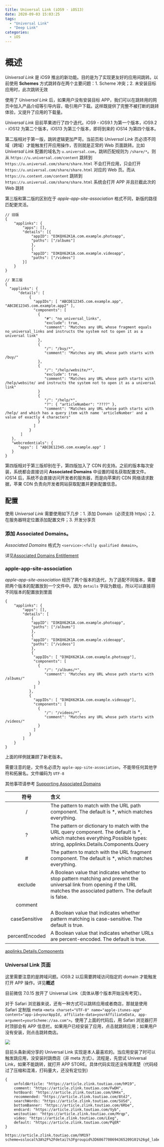 ```yaml
---
title: Universal Link (iOS9 - iOS13)
date: 2020-09-03 15:03:25
tags:
  - "Universal Link"
  - "Deep Link"
categories:
  - iOS
---
```


# 概述

*Universal Link* 是 iOS9 推出的新功能。目的是为了实现更友好的应用间跳转。以前使用 **Schemes** 方式跳转存在两个主要问题：1. Scheme 冲突；2. 未安装目标应用时，此次跳转无效

使用了 *Universal Link* 后，如果用户没有安装目标 APP，我们可以在跳转用的网页中加入产品介绍等引导内容，吸引用户下载。这样既提供了完整不被打断的跳转体验，又提升了应用的下载量。

*Universal Link* 目前苹果进行了四个迭代。iOS9 - iOS9.1 为第一个版本，iOS9.2 - iOS12 为第二个版本，iOS13 为第三个版本，即将到来的 iOS14 为第四个版本。

第二版相对于第一版，跳转逻辑更加严苛。当前页和 *Universal Link* 页必须不同域（跨域）才能触发打开应用操作，否则就是正常的 Web 页面跳转。比如 *Universal Link* 配置的域名为 `u.universal.com`，跳转匹配规则为 `/share/*`。则从 `https://u.universal.com/content` 跳转到 `https://u.universal.com/share/share.html` 不会打开应用，只会打开 `https://u.universal.com/share/share.html` 对应的 Web 页。而从 `https://u.content.com/content` 跳转到 `https://u.universal.com/share/share.html` 系统会打开 APP 并且拦截此次的 Web 跳转

第三版和第二版的区别在于 *apple-app-site-association* 格式不同，新版的路径匹配更灵活。

```
// 旧版
{
    "applinks": {
        "apps": [],
        "details": [{
            "appID": "D3KQX62K1A.com.example.photoapp",
            "paths": ["/albums"]
            },
            {
            "appID": "D3KQX62K1A.com.example.videoapp",
            "paths": ["/videos"]
        }]
    }
}
```

```
// 第三版
{
  "applinks": {
      "details": [
           {
             "appIDs": [ "ABCDE12345.com.example.app", "ABCDE12345.com.example.app2" ],
             "components": [
               {
                  "#": "no_universal_links",
                  "exclude": true,
                  "comment": "Matches any URL whose fragment equals no_universal_links and instructs the system not to open it as a universal link"
               },
               {
                  "/": "/buy/*",
                  "comment": "Matches any URL whose path starts with /buy/"
               },
               {
                  "/": "/help/website/*",
                  "exclude": true,
                  "comment": "Matches any URL whose path starts with /help/website/ and instructs the system not to open it as a universal link"
               }
               {
                  "/": "/help/*",
                  "?": { "articleNumber": "????" },
                  "comment": "Matches any URL whose path starts with /help/ and which has a query item with name 'articleNumber' and a value of exactly 4 characters"
               }
             ]
           }
       ]
   },
   "webcredentials": {
      "apps": [ "ABCDE12345.com.example.app" ]
   }
}
```

第四版相对于第三版却别在于，第四版加入了 CDN 的支持。之前的版本每次安装，系统都会直接访问 **Associated Domains** 中设置的域名获取配置文件。iOS14 后，系统不会直接访问开发者的服务器，而是向苹果的 CDN 网络请求数据，苹果 CDN 负责向开发者网站获取配置并更新配置信息。

## 配置

使用 *Universal Link* 需要使用如下几步：1. 添加 Domain（必须支持 https）；2. 在服务器特定位置添加配置文件；3. 开发分享页

### 添加 Associated Domains。

*Associated Domains* 格式为 `<service>:<fully qualified domain>`。

详见[Associated Domains Entitlement](https://developer.apple.com/documentation/bundleresources/entitlements/com_apple_developer_associated-domains?language=objc)

### apple-app-site-association

*apple-app-site-association* 经历了两个版本的迭代，为了适配不同版本，需要把两个版本的配置放到一个文件中。因为 `details` 字段为数组，所以可以直接将不同版本的配置放到里面

```
{
    "applinks": {
        "apps": [],
        "details": [
            {
            "appID": "D3KQX62K1A.com.example.photoapp",
            "paths": ["/albums"]
            },
            {
            "appID": "D3KQX62K1A.com.example.videoapp",
            "paths": ["/videos"]
            },
            {
             "appIDs": [ "D3KQX62K1A.com.example.photoapp"],
             "components": [
               {
                  "/": "/albums/*",
                  "comment": "Matches any URL whose path starts with /albums/"
               }
             ]
           },
           {
             "appIDs": [ "D3KQX62K1A.com.example.videoapp"],
             "components": [
               {
                  "/": "/videos/*",
                  "comment": "Matches any URL whose path starts with /videos/"
               }
             ]
           }
        ]
    }
}
```

上面的样例就兼顾了新老版本。

需要注意的是，文件名必须为 `apple-app-site-association`，不能带任何其他字符和拓展名。文件编码为 `UTF-8`

其他事项请参考 [Supporting Associated Domains](https://developer.apple.com/documentation/safariservices/supporting_associated_domains?language=objc)


|符号|含义|
|:-:|:---|
|/|The pattern to match with the URL path component. The default is *, which matches everything.
|?|The pattern or dictionary to match with the URL query component. The default is *, which matches everything.Possible types: string, applinks.Details.Components.Query|
|#|The pattern to match with the URL fragment component. The default is *, which matches everything.|
|exclude|A Boolean value that indicates whether to stop pattern matching and prevent the universal link from opening if the URL matches the associated pattern. The default is false.|
|comment||Text that the system ignores. Use this to provide information about the URLs a pattern matches.|
|caseSensitive|A Boolean value that indicates whether pattern matching is case-sensitive. The default is true.|
|percentEncoded|A Boolean value that indicates whether URLs are percent-encoded. The default is true.|

[applinks.Details.Components](https://developer.apple.com/documentation/bundleresources/applinks/details/components?language=objc)


### Universal Link 页面

这里需要注意的是跨域问题。iOS9.2 以后需要跨域访问指定的 domain 才能触发打开 APP 操作。详见**概述**

目前微信 7.0.15 放开了 Universal Link（具体从哪个版本开始没有考究）。

对于 Safari 浏览器来说，还有一种方式可以跳转应用或者商店，那就是使用 Safari 定制版 meta `<meta charset="UTF-8" name="apple-itunes-app" content="app-id=yourAppId, affiliate-data=yourAffiliateData, app-argument=yourScheme://aa.com">`。使用了上面的代码后，用 Safari 浏览器打开时顶部会有 APP 信息栏。如果用户已经安装了应用，点击就跳转应用；如果用户没有安装，则点击跳转商店。

![](safari_meta.png)

目前头条新闻分享的 Universal Link 实现是本人最喜欢的。当应用安装了时可以触发跳应用，没安装时跳商店（非 meta 方式）。流程是，先尝试 Universal Link，如果不能跳转，就打开 APP STORE。具体代码实现还没有理清楚（代码经过了压缩和混淆，打码量大，还没有定位到）

```
{
    unfoldArticle: "https://article.zlink.toutiao.com/hM19",
    comment: "https://article.zlink.toutiao.com/FwDH",
    hotBoard: "https://article.zlink.toutiao.com/UH4x",
    recommended: "https://article.zlink.toutiao.com/8tdJ",
    searchWords: "https://article.zlink.toutiao.com/SUSd",
    bottomBanner: "https://article.zlink.toutiao.com/6Rbe",
    endcard: "https://article.zlink.toutiao.com/Vyb",
    weitoutiao: "https://article.zlink.toutiao.com/Mrqp",
    video: "https://article.zlink.toutiao.com/LEeg",
    default: "https://article.zlink.toutiao.com/PqER"
}

https://article.zlink.toutiao.com/hM19?scheme=sslocal%3A%2F%2Fdetail%3Fgroupid%3D6867708694365209101%26gd_label%3Dclick_wap_test_unfoldArticle%26needlaunchlog%3D1%26zlink%3Dhttps%253A%252F%252Farticle.zlink.toutiao.com%252FhM19%26zlink_click_time%3D1599125754759%26zlink_data%3D%257B%2522position%2522%253A%2522unfoldArticle%2522%252C%2522gid%2522%253A%25226867708694365209101%2522%252C%2522vid%2522%253A%2522%2522%252C%2522utm_source%2522%253A%2522weixin%2522%257D
```